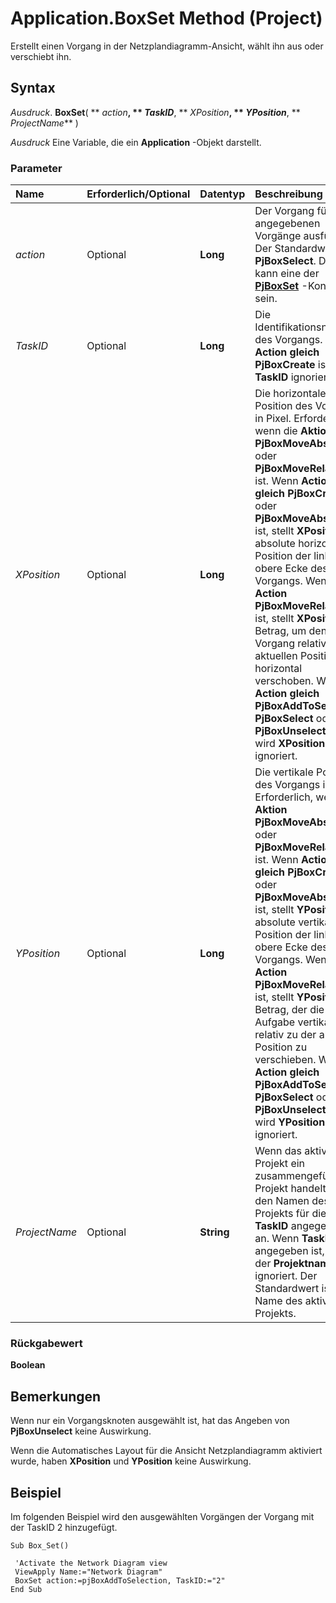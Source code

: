 
# Application.BoxSet Method (Project)

Erstellt einen Vorgang in der Netzplandiagramm-Ansicht, wählt ihn aus oder verschiebt ihn.


## Syntax

 _Ausdruck_. **BoxSet**( ** _action_**, ** _TaskID_**, ** _XPosition_**, ** _YPosition_**, ** _ProjectName_** )

 _Ausdruck_ Eine Variable, die ein **Application** -Objekt darstellt.


### Parameter



|**Name**|**Erforderlich/Optional**|**Datentyp**|**Beschreibung**|
|:-----|:-----|:-----|:-----|
| _action_|Optional|**Long**|Der Vorgang für die angegebenen Vorgänge ausführen. Der Standardwert ist  **PjBoxSelect**. Dies kann eine der **[PjBoxSet](7eea02e0-3bac-cd80-4f19-fc8ce7e1da5c.md)** -Konstanten sein.|
| _TaskID_|Optional|**Long**|Die Identifikationsnummer des Vorgangs. Wenn  **Action** **gleich PjBoxCreate** ist, wird **TaskID** ignoriert.|
| _XPosition_|Optional|**Long**|Die horizontale Position des Vorgangs in Pixel. Erforderlich, wenn die  **Aktion** **PjBoxMoveAbsolute** oder **PjBoxMoveRelative** ist. Wenn **Action** **gleich PjBoxCreate** oder **PjBoxMoveAbsolute** ist, stellt **XPosition** die absolute horizontale Position der linke obere Ecke des Vorgangs. Wenn **Action** **PjBoxMoveRelative** ist, stellt **XPosition** der Betrag, um den Vorgang relativ zur aktuellen Position horizontal verschoben. Wenn **Action** **gleich PjBoxAddToSelection**, **PjBoxSelect** oder **PjBoxUnselect** ist, wird **XPosition** ignoriert.|
| _YPosition_|Optional|**Long**|Die vertikale Position des Vorgangs in Pixel. Erforderlich, wenn die  **Aktion** **PjBoxMoveAbsolute** oder **PjBoxMoveRelative** ist. Wenn **Action** **gleich PjBoxCreate** oder **PjBoxMoveAbsolute** ist, stellt **YPosition** die absolute vertikale Position der linke obere Ecke des Vorgangs. Wenn **Action** **PjBoxMoveRelative** ist, stellt **YPosition** der Betrag, der die Aufgabe vertikal relativ zu der aktuellen Position zu verschieben. Wenn **Action** **gleich PjBoxAddToSelection**, **PjBoxSelect** oder **PjBoxUnselect** ist, wird **YPosition** ignoriert.|
| _ProjectName_|Optional|**String**|Wenn das aktive Projekt ein zusammengeführtes Projekt handelt, gibt den Namen des Projekts für die mit  **TaskID** angegebene ID an. Wenn **TaskID** nicht angegeben ist, wird der **Projektname** ignoriert. Der Standardwert ist der Name des aktiven Projekts.|

### Rückgabewert

 **Boolean**


## Bemerkungen

Wenn nur ein Vorgangsknoten ausgewählt ist, hat das Angeben von  **PjBoxUnselect** keine Auswirkung.

Wenn die Automatisches Layout für die Ansicht Netzplandiagramm aktiviert wurde, haben  **XPosition** und **YPosition** keine Auswirkung.


## Beispiel

Im folgenden Beispiel wird den ausgewählten Vorgängen der Vorgang mit der TaskID 2 hinzugefügt.


```
Sub Box_Set() 
 
 'Activate the Network Diagram view 
 ViewApply Name:="Network Diagram" 
 BoxSet action:=pjBoxAddToSelection, TaskID:="2" 
End Sub
```

